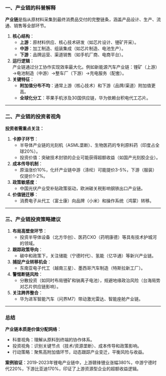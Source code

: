 ### 一、产业链的科普解释
**产业链**是指从原材料采集到最终消费品交付的完整链条，涵盖产品设计、生产、流通、销售等全部环节。  
1. **核心结构**：  
   - **上游**：原材料供应、核心技术研发（如芯片设计、锂矿开采）。  
   - **中游**：加工制造、组装集成（如芯片制造、电池生产）。  
   - **下游**：品牌运营、渠道销售（如手机厂商、电商平台）。  
2. **运行逻辑**：  
   产业链通过分工协作实现效率最大化。例如新能源汽车产业链：锂矿（上游）→电池制造（中游）→整车厂（下游）→充电服务（配套）。  
3. **关键特征**：  
   - **附加值分布不均**：通常上游（核心技术）和下游（品牌/渠道）附加值更高。  
   - **全球化分工**：苹果手机涉及30国供应链，华为依赖台积电代工芯片。  

---

### 二、产业链的投资者视角
**投资者需重点关注：**  
1. **卡脖子环节**：  
   - 半导体产业链的光刻机（ASML垄断）、生物医药的专利原料药（印度占全球20%）。  
   - 投资价值：突破技术封锁的企业可能获得超额收益（如国产光刻胶企业）。  
2. **成本传导机制**：  
   - 原油涨价10%，化纤产业链中游（涤纶）可能提价3-5%，下游（服装）仅提价1-2%。  
3. **政策敏感度**：  
   - 中国光伏产业受补贴政策驱动，欧洲碳关税影响钢铁出口产业链。  
4. **价值链迁移**：  
   - 消费电子从代工（富士康）向品牌（小米）和操作系统（鸿蒙）转移。  

---

### 三、产业链投资策略建议
1. **布局高壁垒环节**：  
   - 投资半导体设备（北方华创）、医药CXO（药明康德）等具有技术护城河的领域。  
2. **跟踪政策导向**：  
   - 碳中和政策下，关注储能（宁德时代）、氢能（亿华通）等新兴产业链。  
3. **捕捉产业转移机会**：  
   - 东南亚电子代工（越南三星）、墨西哥汽车制造（特斯拉新工厂）。  
4. **警惕断链风险**：  
   - 分散投资（如同时布局锂矿和钠离子电池），规避地缘政治风险（台海局势对芯片供应链影响）。  
5. **关注跨界整合**：  
   - 华为进军智能汽车（问界M7）带动激光雷达、智能座舱产业链。  

---

### 总结
**产业链本质是价值分配网络**：  
- 科普视角：理解从原料到终端的协作体系。  
- 投资视角：识别关键节点（技术/资源垄断）、成本传导和政策影响。  
- 行动策略：聚焦高附加值环节，动态跟踪产业变迁，平衡风险与收益。  

**案例验证**：2019-2023年锂电产业链中，上游赣锋锂业涨幅380%，中游宁德时代220%，下游比亚迪170%，印证了上游资源型企业的超额收益逻辑。